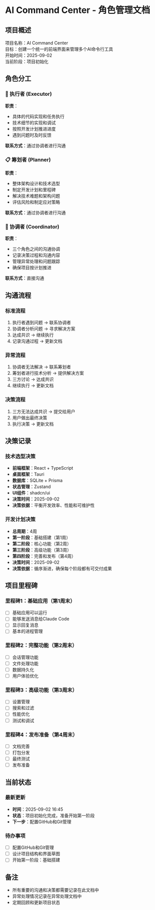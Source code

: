 # AI Command Center - 角色管理文档

## 项目概述
项目名称：AI Command Center  
目标：创建一个统一的前端界面来管理多个AI命令行工具  
开始时间：2025-09-02  
当前阶段：项目初始化

## 角色分工

### 🎯 执行者 (Executor)
**职责**：
- 具体的代码实现和任务执行
- 技术细节的实现和调试
- 按照开发计划推进进度
- 遇到问题时及时反馈

**联系方式**：通过协调者进行沟通

### 📋 筹划者 (Planner)
**职责**：
- 整体架构设计和技术选型
- 制定开发计划和里程碑
- 解决技术难题和架构问题
- 评估风险和制定应对策略

**联系方式**：通过协调者进行沟通

### 🤝 协调者 (Coordinator)
**职责**：
- 三个角色之间的沟通协调
- 记录决策过程和沟通内容
- 管理异常处理和问题跟踪
- 确保项目按计划推进

**联系方式**：直接沟通

## 沟通流程

### 标准流程
1. 执行者遇到问题 → 联系协调者
2. 协调者分析问题 → 寻求解决方案
3. 达成共识 → 继续执行
4. 记录沟通过程 → 更新文档

### 异常流程
1. 协调者无法解决 → 联系筹划者
2. 筹划者进行技术分析 → 提供解决方案
3. 三方讨论 → 达成共识
4. 继续执行 → 更新文档

### 决策流程
1. 三方无法达成共识 → 提交给用户
2. 用户做出最终决策
3. 执行决策 → 更新文档

## 决策记录

### 技术选型决策
- **前端框架**：React + TypeScript
- **桌面框架**：Tauri
- **数据库**：SQLite + Prisma
- **状态管理**：Zustand
- **UI组件**：shadcn/ui
- **决策时间**：2025-09-02
- **决策依据**：平衡开发效率、性能和可维护性

### 开发计划决策
- **总周期**：4周
- **第一阶段**：基础搭建（第1周）
- **第二阶段**：核心功能（第2周）
- **第三阶段**：高级功能（第3周）
- **第四阶段**：完善和发布（第4周）
- **决策时间**：2025-09-02
- **决策依据**：循序渐进，确保每个阶段都有可交付成果

## 项目里程碑

### 里程碑1：基础应用（第1周末）
- [ ] 基础应用可以运行
- [ ] 能够发送消息给Claude Code
- [ ] 显示回复消息
- [ ] 基本的进程管理

### 里程碑2：完整功能（第2周末）
- [ ] 会话管理功能
- [ ] 文件处理功能
- [ ] 数据持久化
- [ ] 用户体验优化

### 里程碑3：高级功能（第3周末）
- [ ] 设置管理
- [ ] 搜索和过滤
- [ ] 性能优化
- [ ] 测试和调试

### 里程碑4：发布准备（第4周末）
- [ ] 文档完善
- [ ] 打包分发
- [ ] 最终测试
- [ ] 发布准备

## 当前状态

### 最新更新
- **时间**：2025-09-02 16:45
- **状态**：项目初始化完成，准备开始第一阶段
- **下一步**：配置GitHub和Git管理

### 待办事项
- [ ] 配置GitHub和Git管理
- [ ] 设计项目结构和界面草图
- [ ] 开始第一阶段：基础搭建

## 备注
- 所有重要的沟通和决策都需要记录在此文档中
- 异常处理情况记录在异常处理文档中
- 定期回顾和更新项目状态